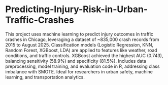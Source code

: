 # Predicting-Injury-Risk-in-Urban-Traffic-Crashes
This project uses machine learning to predict injury outcomes in traffic crashes in Chicago, leveraging a dataset of ~835,000 crash records from 2015 to August 2025. Classification models (Logistic Regression, KNN, Random Forest, XGBoost, LDA) are applied to features like weather, road conditions, and traffic controls. XGBoost achieved the highest AUC (0.743), balancing sensitivity (58.9%) and specificity (81.5%). Includes data preprocessing, model training, and evaluation code in R, addressing class imbalance with SMOTE. Ideal for researchers in urban safety, machine learning, and transportation analytics.
